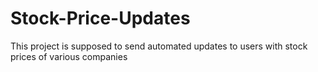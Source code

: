 # Stock-Price-Updates
This project is supposed to send automated updates to users with stock prices of various companies
